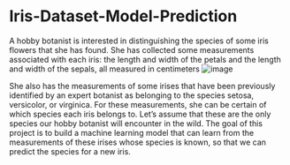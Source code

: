 # Iris-Dataset-Model-Prediction


A hobby botanist is interested in distinguishing the species of some
iris flowers that she has found. She has collected some measurements associated with
each iris: the length and width of the petals and the length and width of the sepals, all
measured in centimeters 
![image](https://github.com/user-attachments/assets/79e36af8-9f2a-4858-ab6b-322f69398e25)

She also has the measurements of some irises that have been previously identified by
an expert botanist as belonging to the species setosa, versicolor, or virginica. For these
measurements, she can be certain of which species each iris belongs to. Let’s assume
that these are the only species our hobby botanist will encounter in the wild.
The goal of this project is to build a machine learning model that can learn from the measurements
of these irises whose species is known, so that we can predict the species for a new
iris.
